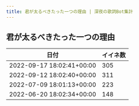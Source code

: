 ```yaml
---
title: 君が太るべきたった一つの理由 | 深夜の歌詞Bot集計
---
```

## 君が太るべきたった一つの理由

|日付|イイネ数|
|-|-|
|2022-09-17 18:02:41+00:00|305|
|2022-09-12 18:02:40+00:00|311|
|2022-07-09 18:01:13+00:00|223|
|2022-06-20 18:02:34+00:00|148|
